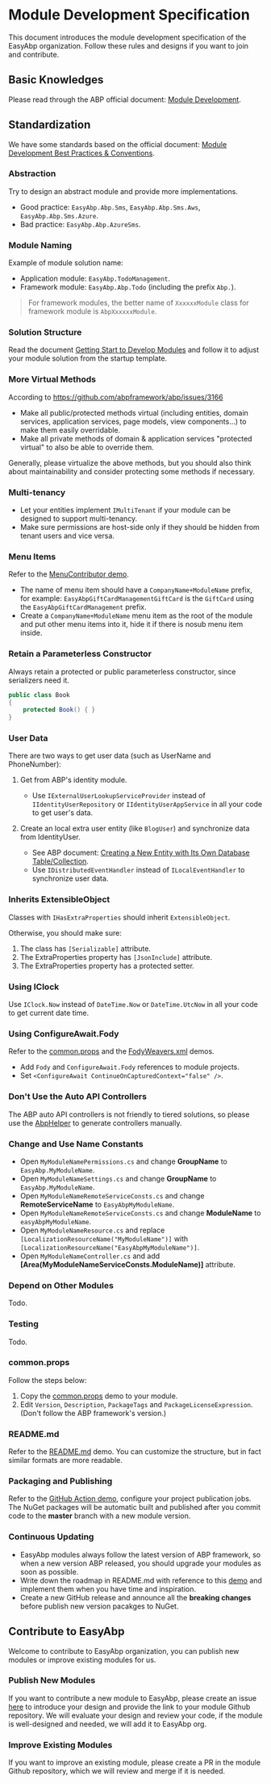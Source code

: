 # Module Development Specification

This document introduces the module development specification of the EasyAbp organization. Follow these rules and designs if you want to join and contribute.

## Basic Knowledges

Please read through the ABP official document: [Module Development](https://docs.abp.io/en/abp/latest/Module-Development-Basics).

## Standardization

We have some standards based on the official document: [Module Development Best Practices & Conventions](https://docs.abp.io/en/abp/latest/Best-Practices/Index).

### Abstraction

Try to design an abstract module and provide more implementations.
* Good practice: `EasyAbp.Abp.Sms`, `EasyAbp.Abp.Sms.Aws`, `EasyAbp.Abp.Sms.Azure`.
* Bad practice: `EasyAbp.Abp.AzureSms`.

### Module Naming

Example of module solution name:
* Application module: `EasyAbp.TodoManagement`.
* Framework module: `EasyAbp.Abp.Todo` (including the prefix `Abp.`).
> For framework modules, the better name of `XxxxxxModule` class for framework module is `AbpXxxxxxModule`.

### Solution Structure

Read the document [Getting Start to Develop Modules](https://github.com/EasyAbp/EasyAbpGuide/blob/master/docs/Getting-Start-to-Develop-Modules.md) and follow it to adjust your module solution from the startup template.

### More Virtual Methods

According to https://github.com/abpframework/abp/issues/3166

* Make all public/protected methods virtual (including entities, domain services, application services, page models, view components...) to make them easily overridable.
* Make all private methods of domain & application services "protected virtual" to also be able to override them.

Generally, please virtualize the above methods, but you should also think about maintainability and consider protecting some methods if necessary.

### Multi-tenancy

* Let your entities implement `IMultiTenant` if your module can be designed to support multi-tenancy.
* Make sure permissions are host-side only if they should be hidden from tenant users and vice versa.

### Menu Items

Refer to the [MenuContributor demo](https://github.com/EasyAbp/GiftCardManagement/blob/master/src/EasyAbp.GiftCardManagement.Web/GiftCardManagementMenuContributor.cs).

* The name of menu item should have a `CompanyName+ModuleName` prefix, for example: `EasyAbpGiftCardManagementGiftCard` is the `GiftCard` using the `EasyAbpGiftCardManagement` prefix.
* Create a `CompanyName+ModuleName` menu item as the root of the module and put other menu items into it, hide it if there is nosub menu item inside.

### Retain a Parameterless Constructor

Always retain a protected or public parameterless constructor, since serializers need it.

```c#
public class Book
{
    protected Book() { }
}
```

### User Data

There are two ways to get user data (such as UserName and PhoneNumber):

1. Get from ABP's identity module.

    * Use `IExternalUserLookupServiceProvider` instead of `IIdentityUserRepository` or `IIdentityUserAppService` in all your code to get user's data.

2. Create an local extra user entity (like `BlogUser`) and synchronize data from IdentityUser.

    * See ABP document: [Creating a New Entity with Its Own Database Table/Collection](https://docs.abp.io/en/abp/latest/Customizing-Application-Modules-Extending-Entities#creating-a-new-entity-with-its-own-database-table-collection).
    * Use `IDistributedEventHandler` instead of `ILocalEventHandler` to synchronize user data.

### Inherits ExtensibleObject

Classes with `IHasExtraProperties` should inherit `ExtensibleObject`.

Otherwise, you should make sure:
   1. The class has `[Serializable]` attribute.
   2. The ExtraProperties property has `[JsonInclude]` attribute.
   3. The ExtraProperties property has a protected setter.

### Using IClock

Use `IClock.Now` instead of `DateTime.Now` or `DateTime.UtcNow` in all your code to get current date time.

### Using ConfigureAwait.Fody

Refer to the [common.props](https://github.com/EasyAbp/PrivateMessaging/blob/master/common.props) and the [FodyWeavers.xml](https://github.com/EasyAbp/PrivateMessaging/blob/master/src/EasyAbp.PrivateMessaging.Domain/FodyWeavers.xml) demos.

* Add `Fody` and `ConfigureAwait.Fody` references to module projects.
* Set `<ConfigureAwait ContinueOnCapturedContext="false" />`.

### Don't Use the Auto API Controllers

The ABP auto API controllers is not friendly to tiered solutions, so please use the [AbpHelper](https://github.com/EasyAbp/AbpHelper.GUI/blob/master/doc/AbpHelper-CLI/Generate-Controller-Code/Usage.md) to generate controllers manually.

### Change and Use Name Constants

* Open `MyModuleNamePermissions.cs` and change **GroupName** to `EasyAbp.MyModuleName`.
* Open `MyModuleNameSettings.cs` and change **GroupName** to `EasyAbp.MyModuleName`.
* Open `MyModuleNameRemoteServiceConsts.cs` and change **RemoteServiceName** to `EasyAbpMyModuleName`.
* Open `MyModuleNameRemoteServiceConsts.cs` and change **ModuleName** to `easyAbpMyModuleName`.
* Open `MyModuleNameResource.cs` and replace `[LocalizationResourceName("MyModuleName")]` with `[LocalizationResourceName("EasyAbpMyModuleName")]`.
* Open `MyModuleNameController.cs` and add **[Area(MyModuleNameServiceConsts.ModuleName)]** attribute.

### Depend on Other Modules

Todo.

### Testing

Todo.

### common.props

Follow the steps below:
1. Copy the [common.props](https://github.com/EasyAbp/FileManagement/blob/master/common.props) demo to your module.
1. Edit `Version`, `Description`, `PackageTags` and `PackageLicenseExpression`. (Don't follow the ABP framework's version.)

### README.md

Refer to the [README.md](https://github.com/EasyAbp/FileManagement/blob/master/README.md) demo. You can customize the structure, but in fact similar formats are more readable.

### Packaging and Publishing

Refer to the [GitHub Action demo](https://github.com/EasyAbp/FileManagement/tree/master/.github/workflows/publish.yml), configure your project publication jobs. The NuGet packages will be automatic built and published after you commit code to the **master** branch with a new module version.

### Continuous Updating

* EasyAbp modules always follow the latest version of ABP framework, so when a new version ABP released, you should upgrade your modules as soon as possible.
* Write down the roadmap in README.md with reference to this [demo](https://github.com/EasyAbp/FileManagement/blob/master/docs/README.md#road-map) and implement them when you have time and inspiration.
* Create a new GitHub release and announce all the **breaking changes** before publish new version pacakges to NuGet.

## Contribute to EasyAbp

Welcome to contribute to EasyAbp organization, you can publish new modules or improve existing modules for us.

### Publish New Modules

If you want to contribute a new module to EasyAbp, please create an issue [here](https://github.com/EasyAbp/EasyAbpGuide/issues) to introduce your design and provide the link to your module Github repository. We will evaluate your design and review your code, if the module is well-designed and needed, we will add it to EasyAbp org.

### Improve Existing Modules

If you want to improve an existing module, please create a PR in the module Github repository, which we will review and merge if it is needed.
